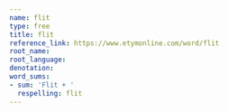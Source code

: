 ```yaml
---
name: flit
type: free
title: flit
reference_link: https://www.etymonline.com/word/flit
root_name: 
root_language: 
denotation: 
word_sums:
- sum: 'Flit + '
  respelling: flit
---
```


